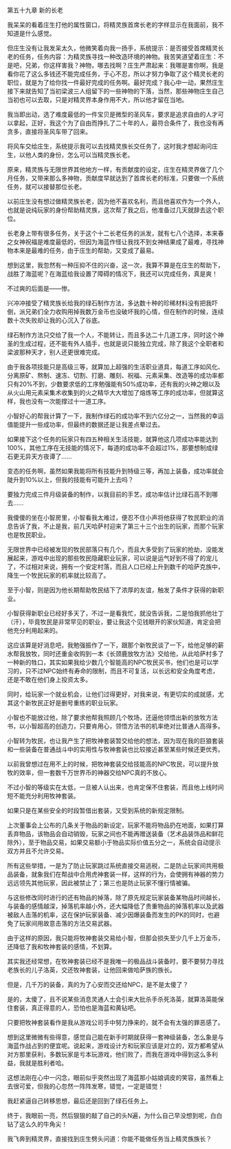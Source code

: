 第五十九章 新的长老


我呆呆的看着庄生打他的属性窗口，将精灵族首席长老的字样显示在我面前，我不知道是什么感觉。

但庄生没有让我发呆太久，他微笑着向我一扬手，系统提示：是否接受首席精灵长老的任务，任务内容：为精灵族寻找一种改造环境的神物。我苦笑道望着庄生：不是吧，兄弟，你这样害我？神物，哪去找啊？庄生严肃起来：我哪是害你啊，我是看你花了这么多钱还不能完成任务，于心不忍，所以才努力争取了这个精灵长老的职位，就是为了给你找一件最好完成的任务啊。最好完成？我心中一动，果然庄生接下来就告知了当初梁波三人组留下的一些神物的下落，当然，那些神物庄生自己当初也可以去取，只是对精灵界本身作用不大，所以他才留在当地。

我当即出动，选了难度最低的一件宝贝是微型的圣风车，要求是追求自由的人才可以拿起，正好，我这个为了自由而挣扎了二十年的人，最符合条件了，我也没有再贪多，直接将圣风车带了回来。

将风车交给庄生，系统提示我可以去找精灵族长交任务了，这时我才想起询问庄生，以他人类的身份，怎么可以当精灵族长老。

原来，精灵族与无限世界其他地方一样，有贡献度的设定，庄生在精灵界做了几个月任务，又带来那么多神物，贡献度早就达到了首席长老的标准，只要做一个系统任务，就可以接替那位长老。

以前庄生没有想过做精灵族长老，因为他不喜欢名利，而且他喜欢作为一个外人，也就是说纯玩家的身份帮助精灵族，这次帮了我之后，他准备过几天就辞去这个职位。

长老身上带有很多任务，关于这个十二长老任务的派发，就有七八个选择，本来春之女神祝福是难度最低的，但因为海蓝作怪让我找不到女神结果成了最难，寻找神物本来是最难的任务，由于庄生的帮助，又变成了最易。

想到这里，我忽然有一种压抑不住的兴奋，这一次，我算不算是在庄生的帮助下，战胜了海蓝呢？在海蓝给我设置了障碍的情况下，我还可以完成任务，真是爽！

不过爽的后面是——惨。

兴冲冲接受了精灵族长给我的绿石制作方法，多达数十种的珍稀材料没有把我吓倒，派兄弟们全力收购用掉我数万金币也没破坏我的心情，但在制作的时候，连续数十次失败却让我的心沉入了谷底。

绿石制作方法只交给了我一个人，不能转让，而且多达二十几道工序，同时这个神圣的生成过程，还不能有外人插手，也就是说只能独立完成，除了我这个全职者和梁波那种天才，别人还更很难完成。

由于我各项技能只是高级三等，就算加上超强的生活职业道具，每道工序如风化、分离原矿、熬制、速冻、切割、打磨、雕刻、祝福、元素采集、改造等的成功率都只有20%不到，少数要求低的工序勉强能有50%成功率，还有我的火神之眼以及从火山用元素采集术收集到的火之精华大大增加了熔炼等工序的成功率，但就算这样，我也没有一次能撑过十一道工序。

小智好心的帮我计算了一下，我制作绿石的成功率不到六亿分之一，当然我的幸运值能提升一些成功率，但最终的数据还是让我差点晕过去。

如果接下这个任务的玩家只有四五种相关生活技能，就算他这几项成功率能达到100%，其他工序在无技能的情况下，每道的成功率不会超过1%，那要想制成绿石更无异天方夜谭了……

变态的任务啊，虽然如果我能将所有技能升到特级三等，再加上装备，成功率就会陡升到10%以上，但我的技能有可能升上去吗？

要独力完成三件月级装备的制作，以我目前的手艺，成功率估计比绿石高不到哪去……

我傻傻的坐在小智房里，小智看我太难过，便忍不住小声将他获得了牧民职业的消息告诉了我，不止是我，前几天哈萨村迎来了第三十三个出生的玩家，而那个玩家也是牧民职业。

无限世界中已经被发现的牧民部落只有几个，而且大多受到了玩家的抢劫，没能发展起来，游戏中出现的那些牧民隐藏职业玩家，可以说是运气好到不得了的宠儿了，不过相对来说，拥有一个安定村落，而且人口已经上升到数千的哈萨克族中，降生一个牧民玩家的机率就比较高了。

至于小智，则是因为他长期帮助牧民结下了浓厚的友谊，触发了条件才获得的新职业。

小智获得新职业已经好多天了，不过一是看我忙，就没告诉我，二是怕我抓他壮丁（汗），毕竟牧民是非常罕见的职业，要让我这个见钱眼开的家伙知道，肯定会把他充分利用起来的。

这应该算是好消息吧，我勉强振作了一下，跟那个新牧民谈了一下，给他足够的薪水帮我放牧，同时还重金收购到一本《长颈鹿放牧方法》交给他，从此哈萨村多了一种新的牲口，其实如果我给少数几个智能高的NPC牧民买书，他们也是可以学习的，只不过NPC始终有寿命的限制，而且不可复活，以长远和安全角度考虑，还是不敢在他们身上投资太多。

同时，给玩家一个就业机会，让他们过得更好，对我来说，有更切实的成就感，尤其这个新牧民正好是删号重练的职业玩家。

小智也不能放过他，除了要求他帮我照顾几个牧场，还逼他领悟出新的放牧方法书，以小智超高的创造力，只要肯用心，领悟方法书的机率绝对比普通人高得多。

小智转为牧民，也让我产生了把牧神套装暂交给他的想法，因为现在我的巨狼套装和一些装备在普通战斗中的实用性与牧神套装也比较接近甚至某些时候还更优秀。

以前我曾想过在用不上的时候，把牧神套装交给技能高的NPC牧民，可以提升放牧的效率，但一套数千万世界币的神器交给NPC真的不放心。

不过小智的等级实在太低，一旦被人认出来，也肯定保不住套装，而且他上线时间短不能充分利用牧神套装。

如果只是在某些安全的时段暂借出套装，又受到系统的新规定限制。

上次董事会上公布的几条关于物品的新设定，玩家不能将物品扔在地面，如果打算丢弃物品，该物品会自动销毁，玩家之间也不能再赠送装备（艺术品装饰品和鲜花除外），至于物品交易，如果交易额小于物品实际价值五分之一，系统会自动提示双方并且不允许交易。

所有这些举措，一是为了防止玩家跳过系统直接交易逃税，二是防止玩家间共用极品装备，就象我们在帮战中合用虎神套装一样，这样的行为，会使拥有神器的势力远远领先其他玩家，因此被禁止了；第三也是防止玩家不懂行情被骗。

与这些修改同时进行的还有物品的掉落，除了原先规定玩家装备某物品时间越长，与装备的感情越深，掉落机率越小外，还大幅降低了贵重物品的掉落机率以及武器被敌人击落的机率，这在保护玩家装备、减少因爆装备而发生的PK的同时，也避免了玩家间用故意击落的方法交易武器。

由于这样的原因，我只能将牧神套装交易给小智，但那会损失至少几千上万金币，还降低了我和牧神套装的感情，不划算。

其实我还经常想，在牧神套装已经不是我唯一的极品战斗装备时，要不要努力寻找老族长的儿子洛英，交还牧神套装，让他回来做哈萨族的族长。

但是，几千万的装备，真的为了心安而交还给NPC，是不是太傻了？

是的，太傻了，且不说某些消息灵通人士会引来大批杀手杀死洛英，就算洛英能保住套装，真正得意的人，恐怕也是海蓝和黄钻吧。

只要把牧神套装看作是我从游戏公司手中努力挣来的，就不会有太强的罪恶感了。

想到这里微微有些得意，感觉自己能在新手时期就获得一套神级装备，怎么象是与海蓝作战占到的便宜呢。说起来，游戏设计方和玩家应该是对立的，双方都希望从对方那里获利，多数玩家是亏本玩游戏，他们败了，而我在游戏中得到这么多利益，我就是胜利者哈。

这想法刚在心中一闪念，眼前似乎突然出现了海蓝那小姑娘调皮的笑容，虽然看上去很可爱，但我的心忽然一阵阵发寒，错觉，一定是错觉！

我赶紧逼自己转移思想，最后还是回到了绿石任务上。

终于，我眼前一亮，然后狠狠的敲了自己的头N遍，为什么自己早没想到呢，白白钻了这么久的牛角尖！

我飞奔到精灵界，直接找到庄生劈头问道：你能不能做任务当上精灵族族长？





